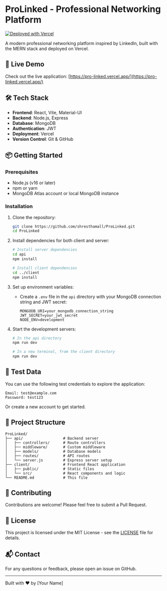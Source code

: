 # ProLinked - Professional Networking Platform

[![Deployed with Vercel](https://vercel.com/button)](https://vercel.com/new/clone?repository-url=https%3A%2F%2Fgithub.com%2Fshresthamall%2FProLinked)

A modern professional networking platform inspired by LinkedIn, built with the MERN stack and deployed on Vercel.

## 🚀 Live Demo

Check out the live application: [https://pro-linked.vercel.app/](https://pro-linked.vercel.app/)

## 🛠 Tech Stack

- **Frontend**: React, Vite, Material-UI
- **Backend**: Node.js, Express
- **Database**: MongoDB
- **Authentication**: JWT
- **Deployment**: Vercel
- **Version Control**: Git & GitHub

## 📦 Getting Started

### Prerequisites

- Node.js (v16 or later)
- npm or yarn
- MongoDB Atlas account or local MongoDB instance

### Installation

1. Clone the repository:
   ```bash
   git clone https://github.com/shresthamall/ProLinked.git
   cd ProLinked
   ```

2. Install dependencies for both client and server:
   ```bash
   # Install server dependencies
   cd api
   npm install
   
   # Install client dependencies
   cd ../client
   npm install
   ```

3. Set up environment variables:
   - Create a `.env` file in the `api` directory with your MongoDB connection string and JWT secret:
     ```
     MONGODB_URI=your_mongodb_connection_string
     JWT_SECRET=your_jwt_secret
     NODE_ENV=development
     ```

4. Start the development servers:
   ```bash
   # In the api directory
   npm run dev
   
   # In a new terminal, from the client directory
   npm run dev
   ```

## 🧪 Test Data

You can use the following test credentials to explore the application:

```
Email: test@example.com
Password: test123
```

Or create a new account to get started.

## 📂 Project Structure

```
ProLinked/
├── api/                  # Backend server
│   ├── controllers/      # Route controllers
│   ├── middleware/       # Custom middleware
│   ├── models/           # Database models
│   ├── routes/           # API routes
│   └── server.js         # Express server setup
├── client/               # Frontend React application
│   ├── public/           # Static files
│   └── src/              # React components and logic
└── README.md             # This file
```

## 🤝 Contributing

Contributions are welcome! Please feel free to submit a Pull Request.

## 📄 License

This project is licensed under the MIT License - see the [LICENSE](LICENSE) file for details.

## 📬 Contact

For any questions or feedback, please open an issue on GitHub.

---

Built with ❤️ by [Your Name]
